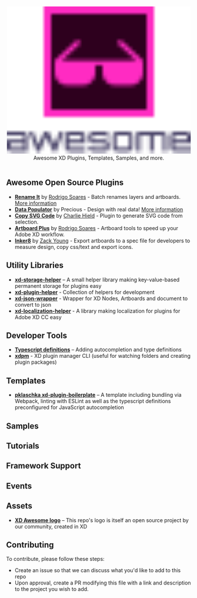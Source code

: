 <p align="center">
  <img src="xdawesome.svg" width="500">
  <br />
  Awesome XD Plugins, Templates, Samples, and more.
  <br /> <br />
</p>

## Awesome Open Source Plugins
- **[Rename It](https://github.com/rodi01/RenameIt-XD)** by [Rodrigo Soares](https://github.com/rodi01) - Batch renames layers and artboards. [More information](https://renameit.design/)
- **[Data Populator](https://github.com/preciousforever/data-populator)** by Precious - Design with real data! [More information](https://www.datapopulator.com/)
- **[Copy SVG Code](https://github.com/stursby/xd-copy-svg-code-plugin)** by [Charlie Hield](https://github.com/stursby) - Plugin to generate SVG code from selection.
- **[Artboard Plus](https://github.com/rodi01/Artboard-Plus-XD)** by [Rodrigo Soares](https://github.com/rodi01) - Artboard tools to speed up your Adobe XD workflow.
- **[Inker8](https://github.com/inker8/xd-plugin)** by [Zack Young](https://github.com/zaaack) - Export artboards to a spec file for developers to measure design, copy css/text and export icons.

## Utility Libraries
- [**xd-storage-helper**][4] – A small helper library making key-value-based permanent storage for plugins easy
- [**xd-plugin-helper**][5] - Collection of helpers for development
- [**xd-json-wrapper**][6] - Wrapper for XD Nodes, Artboards and document to convert to json
- [**xd-localization-helper**][7] - A library making localization for plugins for Adobe XD CC easy

## Developer Tools
- [**Typescript definitions**][1] – Adding autocompletion and type definitions
- [**xdpm**][3] - XD plugin manager CLI (useful for watching folders and creating plugin packages)

## Templates
- [**pklaschka xd-plugin-boilerplate**](https://github.com/pklaschka/xd-plugin-boilerplate) – A template including bundling via Webpack, linting with ESLint as well as the typescript definitions preconfigured for JavaScript autocompletion

## Samples

## Tutorials

## Framework Support

## Events

## Assets
- [**XD Awesome logo**][2] – This repo's logo is itself an open source project by our community, created in XD

## Contributing

To contribute, please follow these steps:

* Create an issue so that we can discuss what you'd like to add to this repo
* Upon approval, create a PR modifying this file with a link and description to the project you wish to add.


[1]:	https://github.com/AdobeXD/typings
[2]:	https://github.com/takidelfin/xd-awesome-logo/
[3]:  https://github.com/AdobeXD/xdpm
[4]:  https://github.com/pklaschka/xd-storage-helper
[5]:  https://github.com/svschannak/xd-plugin-helper
[6]:  https://github.com/svschannak/xd-json-wrapper
[7]:  https://github.com/pklaschka/xd-localization-helper

